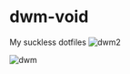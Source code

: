 # dwm-void
My suckless dotfiles
![dwm2](https://github.com/autonomuscoder/Dwm/assets/112854891/b1aed6ee-6a65-4a7d-865d-3013b8872233)

![dwm](https://github.com/autonomuscoder/Dwm/assets/112854891/7ddc5d1c-d6aa-43ad-9c4d-213a50c92197)
